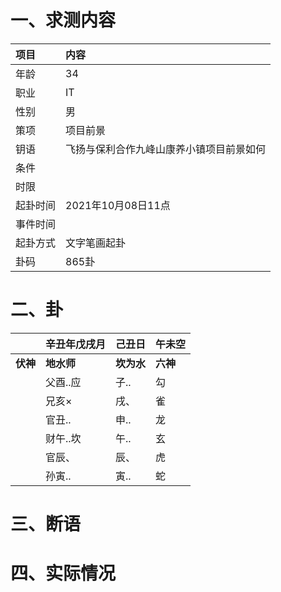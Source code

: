 # 一、求测内容
|项目|内容|
|:-|:-|
|年龄|34|
|职业|IT|
|性别|男|
|策项|项目前景|
|钥语|飞扬与保利合作九峰山康养小镇项目前景如何|
|条件||
|时限||
|起卦时间|2021年10月08日11点|
|事件时间||
|起卦方式|文字笔画起卦|
|卦码|865卦|

# 二、卦
||辛丑年戊戌月|己丑日|午未空|
|:-|:-|:-|:-|
|**伏神**|**地水师**|**坎为水**|**六神**|
||父酉..应|子..|勾|
||兄亥×|戌、|雀|
||官丑..|申..|龙|
||财午..坎|午..|玄|
||官辰、|辰、|虎|
||孙寅..|寅..|蛇|


# 三、断语

# 四、实际情况